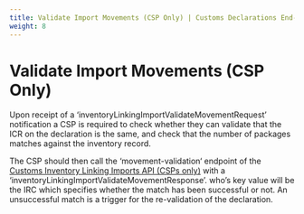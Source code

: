 ```yaml
---
title: Validate Import Movements (CSP Only) | Customs Declarations End-to-End Service Guide
weight: 8
---
```


# Validate Import Movements (CSP Only)

Upon receipt of a ‘inventoryLinkingImportValidateMovementRequest’ notification a CSP is required to check whether they can validate that the ICR on the declaration is the same, and check that the number of packages matches against the inventory record. 

The CSP should then call the ‘movement-validation‘ endpoint of the [Customs Inventory Linking Imports API (CSPs only)](/api-documentation/docs/api/service/customs-inventory-linking-imports) with a ‘inventoryLinkingImportValidateMovementResponse’. who’s key value will be the IRC which specifies whether the match has been successful or not. An unsuccessful match is a trigger for the re-validation of the declaration.

